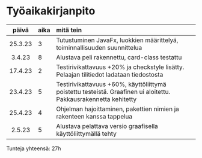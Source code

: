 # Työaikakirjanpito

| päivä | aika | mitä tein  |
| :----:|:-----| :-----|
| 25.3.23 | 3   | Tutustuminen JavaFx, luokkien määrittelyä, toiminnallisuuden suunnittelua |
|  3.4.23 | 8   | Alustava peli rakennettu, card-class testattu |
|  17.4.23 | 2   | Testirivikattavuus +20% ja checkstyle lisätty. Pelaajan tilitiedot ladataan tiedostosta |
|  23.4.23 | 5   | Testirivikattavuus +60%, käyttöliittymä poistettu testeistä. Graafinen ui aloitettu. Pakkausrakennetta kehitetty|
|  25.4.23 | 4   | Ohjelman hajoittaminen, pakettien nimien ja rakenteen kanssa tappelua|
|  2.5.23 | 5   | Alustava pelattava versio graafisella käyttöliittymällä tehty|




Tunteja yhteensä: 27h
